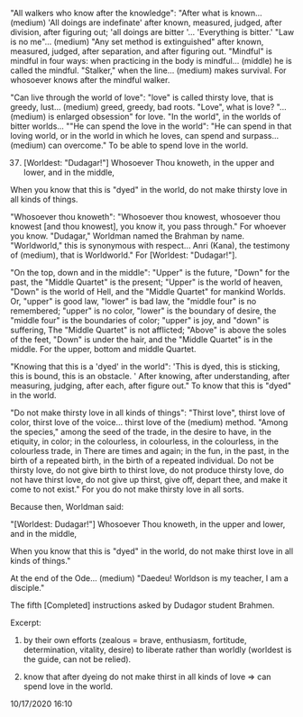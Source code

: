 "All walkers who know after the knowledge": "After what is known... (medium)
'All doings are indefinate' after known, measured, judged, after division, after
figuring out; 'all doings are bitter '... 'Everything is bitter.' "Law is no
me"... (medium) "Any set method is extinguished" after known, measured, judged,
after separation, and after figuring out. "Mindful" is mindful in four ways:
when practicing in the body is mindful... (middle) he is called the mindful.
"Stalker," when the line... (medium) makes survival. For whosoever knows after
the mindful walker.

"Can live through the world of love": "love" is called thirsty love, that is
greedy, lust... (medium) greed, greedy, bad roots. "Love", what is love? "...
(medium) is enlarged obsession" for love. "In the world", in the worlds of
bitter worlds... ""He can spend the love in the world": "He can spend in that
loving world, or in the world in which he loves, can spend and surpass...
(medium) can overcome." To be able to spend love in the world.

37. [Worldest: "Dudagar!"] Whosoever Thou knoweth, in the upper and lower, and
    in the middle,

When you know that this is "dyed" in the world, do not make thirsty love in all
kinds of things.

"Whosoever thou knoweth": "Whosoever thou knowest, whosoever thou knowest [and
thou knowest], you know it, you pass through." For whoever you know. "Dudagar,"
Worldman named the Brahman by name. "Worldworld," this is synonymous with
respect... Anri (Kana), the testimony of (medium), that is Worldworld." For
[Worldest: "Dudagar!"].

"On the top, down and in the middle": "Upper" is the future, "Down" for the
past, the "Middle Quartet" is the present; "Upper" is the world of heaven,
"Down" is the world of Hell, and the "Middle Quartet" for mankind Worlds. Or,
"upper" is good law, "lower" is bad law, the "middle four" is no remembered;
"upper" is no color, "lower" is the boundary of desire, the "middle four" is the
boundaries of color; "upper" is joy, and "down" is suffering, The "Middle
Quartet" is not afflicted; "Above" is above the soles of the feet, "Down" is
under the hair, and the "Middle Quartet" is in the middle. For the upper, bottom
and middle Quartet.

"Knowing that this is a 'dyed' in the world": 'This is dyed, this is sticking,
this is bound, this is an obstacle. ' After knowing, after understanding, after
measuring, judging, after each, after figure out." To know that this is "dyed"
in the world.

"Do not make thirsty love in all kinds of things": "Thirst love", thirst love of
color, thirst love of the voice... thirst love of the (medium) method. "Among
the species," among the seed of the trade, in the desire to have, in the
etiquity, in color; in the colourless, in colourless, in the colourless, in the
colourless trade, in There are times and again; in the fun, in the past, in the
birth of a repeated birth, in the birth of a repeated individual. Do not be
thirsty love, do not give birth to thirst love, do not produce thirsty love, do
not have thirst love, do not give up thirst, give off, depart thee, and make it
come to not exist." For you do not make thirsty love in all sorts.

Because then, Worldman said:

"[Worldest: Dudagar!"] Whosoever Thou knoweth, in the upper and lower, and in
the middle,

When you know that this is "dyed" in the world, do not make thirst love in all
kinds of things."

At the end of the Ode... (medium) "Daedeu! Worldson is my teacher, I am a
disciple."

The fifth [Completed] instructions asked by Dudagor student Brahmen.





Excerpt:

1. by their own efforts (zealous = brave, enthusiasm, fortitude, determination,
   vitality, desire) to liberate rather than worldly (worldest is the guide, can
   not be relied).

2. know that after dyeing do not make thirst in all kinds of love ⇒ can spend
   love in the world.

10/17/2020 16:10

